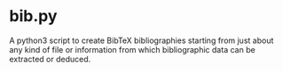 # bib.py
A python3 script to create BibTeX bibliographies starting from just about any kind of file or information from which bibliographic data can be extracted or deduced.
